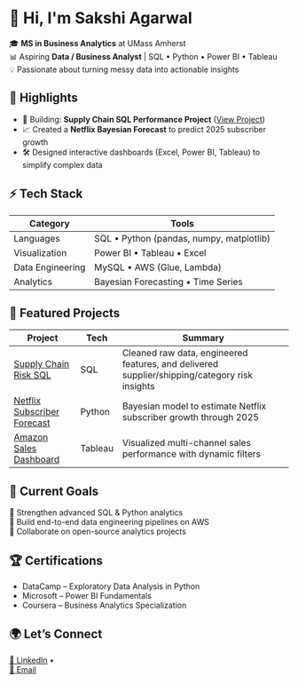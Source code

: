 # 🌟 Hi, I'm Sakshi Agarwal  

🎓 **MS in Business Analytics** at UMass Amherst  
📊 Aspiring **Data / Business Analyst** | SQL • Python • Power BI • Tableau  
💡 Passionate about turning messy data into actionable insights

## 🚀 Highlights
- 🔭 Building: **Supply Chain SQL Performance Project** ([View Project](https://github.com/agarwalsakshi-x/supplychain-performance-sql))
- 📈 Created a **Netflix Bayesian Forecast** to predict 2025 subscriber growth
- 🛠️ Designed interactive dashboards (Excel, Power BI, Tableau) to simplify complex data

## ⚡ Tech Stack
| Category        | Tools |
|-----------------|------|
| Languages       | SQL • Python (pandas, numpy, matplotlib) |
| Visualization   | Power BI • Tableau • Excel |
| Data Engineering| MySQL • AWS (Glue, Lambda) |
| Analytics       | Bayesian Forecasting • Time Series |


## 💼 Featured Projects
| Project | Tech | Summary |
|--------|------|--------|
| [Supply Chain Risk SQL](https://github.com/agarwalsakshi-x/supplychain-performance-sql) | SQL | Cleaned raw data, engineered features, and delivered supplier/shipping/category risk insights |
| [Netflix Subscriber Forecast](link-to-repo) | Python | Bayesian model to estimate Netflix subscriber growth through 2025 |
| [Amazon Sales Dashboard](link-to-repo) | Tableau | Visualized multi-channel sales performance with dynamic filters |

## 🎯 Current Goals
🌱 Strengthen advanced SQL & Python analytics  
🚀 Build end-to-end data engineering pipelines on AWS  
🤝 Collaborate on open-source analytics projects

## 🏆 Certifications
- DataCamp – Exploratory Data Analysis in Python
- Microsoft – Power BI Fundamentals
- Coursera – Business Analytics Specialization

## 🌍 Let’s Connect
[💼 LinkedIn](www.linkedin.com/in/sakshiagarwal19) •  
[📧 Email](mailto:8sakshi.agarwal@email.com)
